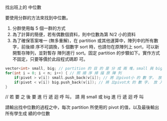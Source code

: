 找出班上的
中位數

要使用分群的方法來找到中位數。
1. 分群使用每 5 個一群的方式
2. 為了計算的簡便，若有偶數個資料，則中位數為第 N/2 小的資料
3. 為了確保答案唯一 (無多重解)，在 partition 或其他運算中，陣列中的所有數字，前後順
序不可調換，5 個數字 sort 時，也請勿在原陣列上 sort，可以新開暫存陣列，並對暫存
陣列進行 sort。固定 partition 的步驟如下。實作方式不固定，只要等價於此段程式碼即
可。

``` c
vector<int> small, big; // partition 的 目 的 是 分 成 兩 堆，small 與 big
for(int i = 0; i < n; i++) { // 照 順 序 掃 描 原 陣 列
    if(pivot > v[i]) small.push_back(v[i]); // 將 比pivot小 的 數 字， 放 入small
    if(pivot < v[i]) big.push_back(v[i]); // 將 比pivot大 的 數 字， 放 入big
}

```
// 若 要 之 後 要 進 行 遞 迴 呼 叫， 請 用 small 或 big 進 行 遞 迴 呼 叫

請輸出找中位數的過程之中，每次 partition 所使用的 pivot 的值，以及最後輸出所有學生成
績的中位數